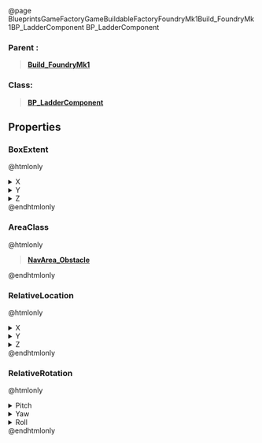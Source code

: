 @page BlueprintsGameFactoryGameBuildableFactoryFoundryMk1Build_FoundryMk1BP_LadderComponent BP_LadderComponent
### Parent :
<b><a href="_blueprints_game_factory_game_buildable_factory_foundry_mk1_build__foundry_mk1.html"><blockquote>Build_FoundryMk1</blockquote></a></b>
### Class:
<b><a href="_blueprints_game_factory_game_buildable-shared_ladder_b_p__ladder_component.html"><blockquote>BP_LadderComponent</blockquote></a></b>
## Properties
### BoxExtent
@htmlonly
<details>
 <summary>X</summary>
<blockquote>40</blockquote>
</details>
<details>
 <summary>Y</summary>
<blockquote>50</blockquote>
</details>
<details>
 <summary>Z</summary>
<blockquote>200</blockquote>
</details>
@endhtmlonly

### AreaClass
@htmlonly
<b><a href="_class_script_nav_area__obstacle.html"><blockquote>NavArea_Obstacle</blockquote></a></b>
@endhtmlonly

### RelativeLocation
@htmlonly
<details>
 <summary>X</summary>
<blockquote>-389.998046875</blockquote>
</details>
<details>
 <summary>Y</summary>
<blockquote>-169.99838256835938</blockquote>
</details>
<details>
 <summary>Z</summary>
<blockquote>285</blockquote>
</details>
@endhtmlonly

### RelativeRotation
@htmlonly
<details>
 <summary>Pitch</summary>
<blockquote>0</blockquote>
</details>
<details>
 <summary>Yaw</summary>
<blockquote>-0.0006103515625</blockquote>
</details>
<details>
 <summary>Roll</summary>
<blockquote>0</blockquote>
</details>
@endhtmlonly

